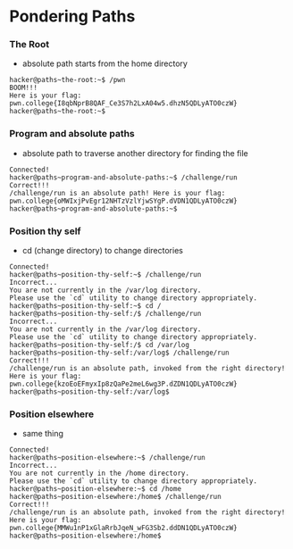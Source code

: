 # Pondering Paths
### The Root
- absolute path starts from the home directory
```
hacker@paths~the-root:~$ /pwn
BOOM!!!
Here is your flag:
pwn.college{I8qbNprB8QAF_Ce3S7h2LxA04w5.dhzN5QDLyATO0czW}
hacker@paths~the-root:~$
```
### Program and absolute paths
- absolute path to traverse another directory for finding the file
```
Connected!                                                                        
hacker@paths~program-and-absolute-paths:~$ /challenge/run
Correct!!!
/challenge/run is an absolute path! Here is your flag:
pwn.college{oMWIxjPvEgr12NHTzVzlYjwSYgP.dVDN1QDLyATO0czW}
hacker@paths~program-and-absolute-paths:~$ 
```
### Position thy self
- cd (change directory) to change directories
```
Connected!                                                                        
hacker@paths~position-thy-self:~$ /challenge/run
Incorrect...
You are not currently in the /var/log directory.
Please use the `cd` utility to change directory appropriately.
hacker@paths~position-thy-self:~$ cd /
hacker@paths~position-thy-self:/$ /challenge/run
Incorrect...
You are not currently in the /var/log directory.
Please use the `cd` utility to change directory appropriately.
hacker@paths~position-thy-self:/$ cd /var/log
hacker@paths~position-thy-self:/var/log$ /challenge/run
Correct!!!
/challenge/run is an absolute path, invoked from the right directory!
Here is your flag:
pwn.college{kzoEoEFmyxIp8zQaPe2meL6wg3P.dZDN1QDLyATO0czW}
hacker@paths~position-thy-self:/var/log$ 
```
### Position elsewhere
- same thing
```
Connected!                                                                        
hacker@paths~position-elsewhere:~$ /challenge/run
Incorrect...
You are not currently in the /home directory.
Please use the `cd` utility to change directory appropriately.
hacker@paths~position-elsewhere:~$ cd /home
hacker@paths~position-elsewhere:/home$ /challenge/run
Correct!!!
/challenge/run is an absolute path, invoked from the right directory!
Here is your flag:
pwn.college{MMWu1nP1xGlaRrbJqeN_wFG3Sb2.ddDN1QDLyATO0czW}
hacker@paths~position-elsewhere:/home$ 
```

